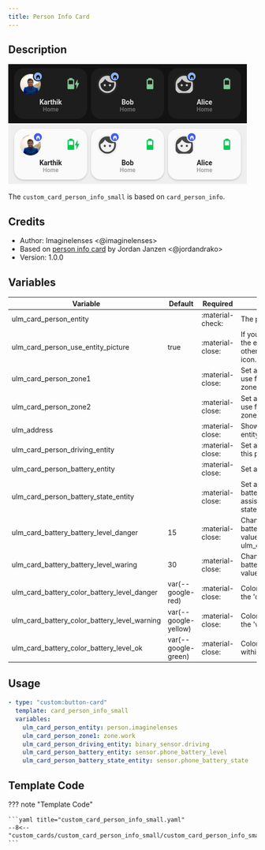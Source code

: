 ```yaml
---
title: Person Info Card
---
```


## Description

![Person Info](../../docs/assets/img/custom_card_person_info_small_dark.png)
![Person Info](../../docs/assets/img/custom_card_person_info_small_light.png)

The `custom_card_person_info_small` is based on `card_person_info`.

## Credits

- Author: Imaginelenses <@imaginelenses>
- Based on [person info card](https://ui-lovelace-minimalist.github.io/UI/usage/custom_cards/custom_card_person_info/#variables) by Jordan Janzen <@jordandrako>
- Version: 1.0.0

## Variables

| Variable                                     | Default              | Required         | Notes                                                                                                                                           |
| -------------------------------------------- | -------------------- | ---------------- | ----------------------------------------------------------------------------------------------------------------------------------------------- |
| ulm_card_person_entity                       |                      | :material-check: | The person entity                                                                                                                               |
| ulm_card_person_use_entity_picture           | true                 | :material-close: | If you set this to true, the card shows the entity picture from your user, otherwise (set to false) shows the icon. Default is false.           |
| ulm_card_person_zone1                        |                      | :material-close: | Set another zone (beside "home") to use for the card. You can set up two zones besides "home".                                                  |
| ulm_card_person_zone2                        |                      | :material-close: | Set another zone (beside "home") to use for the card. You can set up two zones besides "home".                                                  |
| ulm_address                                  |                      | :material-close: | Show an address as label, add an entity with a geo location                                                                                     |
| ulm_card_person_driving_entity               |                      | :material-close: | Set a binary sensor that depicts when this person is driving                                                                                    |
| ulm_card_person_battery_entity               |                      | :material-close: | Set a battery level sensor                                                                                                                      |
| ulm_card_person_battery_state_entity         |                      | :material-close: | Set a battery state sensor (eg the battery state sensor from the home assistant companion app will have the states "charging" or "discharging") |
| ulm_card_battery_battery_level_danger        | 15 			            | :material-close: | Changes the color of the Icon, if the battery level falls below the provided value. Must be higher than ulm_card_battery_battery_level_waring
| ulm_card_battery_battery_level_waring        | 30                   | :material-close: | Changes the color of the Icon, if the battery level falls below the provided value.
| ulm_card_battery_color_battery_level_danger	 | var(--google-red)		| :material-close: | Color of icon if battery level is within the 'danger' zone.
| ulm_card_battery_color_battery_level_warning | var(--google-yellow)	|	:material-close: | Color of icon if battery level is within the 'warning' zone.
| ulm_card_battery_color_battery_level_ok	     | var(--google-green)  |	:material-close: | Color of icon if battery level is not within the 'danger' or 'warning' zone.

## Usage

```yaml
- type: "custom:button-card"
  template: card_person_info_small
  variables:
    ulm_card_person_entity: person.imaginelenses
    ulm_card_person_zone1: zone.work
    ulm_card_person_driving_entity: binary_sensor.driving
    ulm_card_person_battery_entity: sensor.phone_battery_level
    ulm_card_person_battery_state_entity: sensor.phone_battery_state
```

## Template Code

??? note "Template Code"

    ```yaml title="custom_card_person_info_small.yaml"
    --8<-- "custom_cards/custom_card_person_info_small/custom_card_person_info_small.yaml"
    ```
